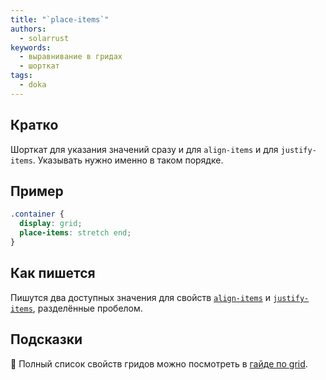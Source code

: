 ```yaml
---
title: "`place-items`"
authors:
  - solarrust
keywords:
  - выравнивание в гридах
  - шорткат
tags:
  - doka
---
```


## Кратко

Шорткат для указания значений сразу и для `align-items` и для `justify-items`. Указывать нужно именно в таком порядке.

## Пример

```css
.container {
  display: grid;
  place-items: stretch end;
}
```

## Как пишется

Пишутся два доступных значения для свойств [`align-items`](/css/align-items/) и [`justify-items`](/css/justify-items/), разделённые пробелом.

## Подсказки

<aside>

📝 Полный список свойств гридов можно посмотреть в [гайде по grid](/css/grid-guide/).

</aside>
